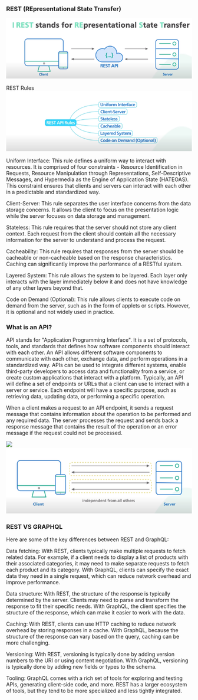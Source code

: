 <h3>REST (REpresentational State Transfer)</h3>
<img src = "assets/restapi.png">

REST Rules
<img src = "assets/rules.png">

  Uniform Interface: This rule defines a uniform way to interact with resources. It is comprised of four constraints - Resource Identification in Requests, Resource Manipulation through Representations, Self-Descriptive Messages, and Hypermedia as the Engine of Application State (HATEOAS). This constraint ensures that clients and servers can interact with each other in a predictable and standardized way.

Client-Server: This rule separates the user interface concerns from the data storage concerns. It allows the client to focus on the presentation logic while the server focuses on data storage and management.

Stateless: This rule requires that the server should not store any client context. Each request from the client should contain all the necessary information for the server to understand and process the request.

Cacheability: This rule requires that responses from the server should be cacheable or non-cacheable based on the response characteristics. Caching can significantly improve the performance of a RESTful system.

Layered System: This rule allows the system to be layered. Each layer only interacts with the layer immediately below it and does not have knowledge of any other layers beyond that.

Code on Demand (Optional): This rule allows clients to execute code on demand from the server, such as in the form of applets or scripts. However, it is optional and not widely used in practice.

<h3>What is an API?</h3>
API stands for "Application Programming Interface". It is a set of protocols, tools, and standards that defines how software components should interact with each other.
An API allows different software components to communicate with each other, exchange data, and perform operations in a standardized way. APIs can be used to integrate different systems, enable third-party developers to access data and functionality from a service, or create custom applications that interact with a platform.
Typically, an API will define a set of endpoints or URLs that a client can use to interact with a server or service. Each endpoint will have a specific purpose, such as retrieving data, updating data, or performing a specific operation.

When a client makes a request to an API endpoint, it sends a request message that contains information about the operation to be performed and any required data. The server processes the request and sends back a response message that contains the result of the operation or an error message if the request could not be processed.


<img src = "assets/old.png">
<img src = "assets/new.png">


<h3> REST VS GRAPHQL</h3>

Here are some of the key differences between REST and GraphQL:

Data fetching: With REST, clients typically make multiple requests to fetch related data. For example, if a client needs to display a list of products with their associated categories, it may need to make separate requests to fetch each product and its category. With GraphQL, clients can specify the exact data they need in a single request, which can reduce network overhead and improve performance.

Data structure: With REST, the structure of the response is typically determined by the server. Clients may need to parse and transform the response to fit their specific needs. With GraphQL, the client specifies the structure of the response, which can make it easier to work with the data.

Caching: With REST, clients can use HTTP caching to reduce network overhead by storing responses in a cache. With GraphQL, because the structure of the response can vary based on the query, caching can be more challenging.

Versioning: With REST, versioning is typically done by adding version numbers to the URI or using content negotiation. With GraphQL, versioning is typically done by adding new fields or types to the schema.

Tooling: GraphQL comes with a rich set of tools for exploring and testing APIs, generating client-side code, and more. REST has a larger ecosystem of tools, but they tend to be more specialized and less tightly integrated.

